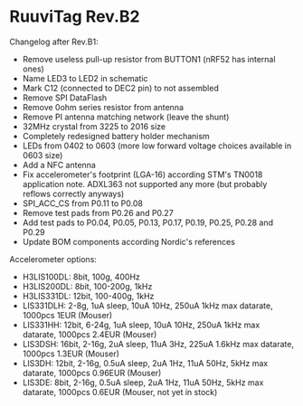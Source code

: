 # RuuviTag Rev.B2

Changelog after Rev.B1:

* Remove useless pull-up resistor from BUTTON1 (nRF52 has internal ones)
* Name LED3 to LED2 in schematic
* Mark C12 (connected to DEC2 pin) to not assembled
* Remove SPI DataFlash
* Remove 0ohm series resistor from antenna
* Remove PI antenna matching network (leave the shunt)
* 32MHz crystal from 3225 to 2016 size
* Completely redesigned battery holder mechanism
* LEDs from 0402 to 0603 (more low forward voltage choices available in 0603 size)
* Add a NFC antenna 
* Fix accelerometer's footprint (LGA-16) according STM's TN0018 application note. ADXL363 not supported any more (but probably reflows correctly anyways)
* SPI_ACC_CS from P0.11 to P0.08
* Remove test pads from P0.26 and P0.27
* Add test pads to P0.04, P0.05, P0.13, P0.17, P0.19, P0.25, P0.28 and P0.29
* Update BOM components according Nordic's references

Accelerometer options:

* H3LIS100DL: 8bit, 100g, 400Hz
* H3LIS200DL: 8bit, 100-200g, 1kHz
* H3LIS331DL: 12bit, 100-400g, 1kHz
* LIS331DLH: 2-8g, 1uA sleep, 10uA 10Hz, 250uA 1kHz max datarate, 1000pcs 1EUR (Mouser)
* LIS331HH: 12bit, 6-24g, 1uA sleep, 10uA 10Hz, 250uA 1kHz max datarate, 1000pcs 2.4EUR (Mouser)
* LIS3DSH: 16bit, 2-16g, 2uA sleep, 11uA 3Hz, 225uA 1.6kHz max datarate, 1000pcs 1.3EUR (Mouser)
* LIS3DH: 12bit, 2-16g, 0.5uA sleep, 2uA 1Hz, 11uA 50Hz, 5kHz max datarate, 1000pcs 0.96EUR (Mouser)
* LIS3DE: 8bit, 2-16g, 0.5uA sleep, 2uA 1Hz, 11uA 50Hz, 5kHz max datarate, 1000pcs 0.6EUR (Mouser, not yet in stock)